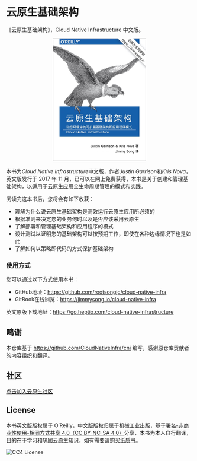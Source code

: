 # 云原生基础架构

《云原生基础架构》，Cloud Native Infrastructure 中文版。

<p align="center">
  <a href="https://jimmysong.io/cloud-native-infra">
    <img src="cover.jpg" width="50%" height="50%" alt="《云原生基础架构》by Jimmy Song(宋净超）">
  </a>
</p>

本书为*Cloud Native Infrastructure*中文版，作者*Justin Garrison*和*Kris Nova*，英文版发行于 2017 年 11 月，已可以在网上免费获得，本书是关于创建和管理基础架构，以适用于云原生应用全生命周期管理的模式和实践。

阅读完这本书后，您将会有如下收获：

- 理解为什么说云原生基础架构是高效运行云原生应用所必须的
- 根据准则来决定您的业务何时以及是否应该采用云原生
- 了解部署和管理基础架构和应用程序的模式
- 设计测试以证明您的基础架构可以按预期工作，即使在各种边缘情况下也是如此
- 了解如何以策略即代码的方式保护基础架构

### 使用方式

您可以通过以下方式使用本书：

- GitHub地址：https://github.com/rootsongjc/cloud-native-infra
- GitBook在线浏览：https://jimmysong.io/cloud-native-infra

英文原版下载地址：<https://go.heptio.com/cloud-native-infrastructure>

## 鸣谢

本仓库基于 <https://github.com/CloudNativeInfra/cni> 编写，感谢原仓库贡献者的内容组织和翻译。

## 社区

[点击加入云原生社区](https://jimmysong.io/contact)

## License

本书英文版版权属于 O’Reilly，中文版版权归属于机械工业出版，基于[署名-非商业性使用-相同方式共享 4.0（CC BY-NC-SA 4.0）](https://creativecommons.org/licenses/by-nc-sa/4.0/deed.zh)分享，本书为本人自行翻译，目的在于学习和巩固云原生知识，如有需要请[购买纸质书](https://item.jd.com/12432007.html)。

<p align="left">
  <img src="https://tva1.sinaimg.cn/large/006y8mN6ly1g7m9ofbzirj302g00vq2p.jpg" alt="CC4 License"/>
</p>
